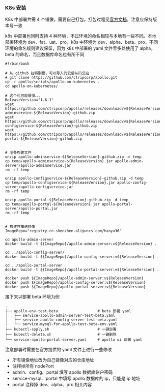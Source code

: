 ### K8s 安装

K8s 中部署共需 4 个镜像，需要自己打包，打包过程见[官方文档](https://github.com/ctripcorp/apollo/tree/master/scripts/apollo-on-kubernetes)，注意应保持版本号一致

k8s 中部署也同时支持 4 种环境，不过环境的命名相较与本地有一些不同。本地部署环境为 dev、fat、uat、pro，k8s 中环境为 dev、alpha、beta、pro。不同环境的命名规则建议保留，因为 k8s 中部署的 yaml 文件里多处使用了 alpha，beta 的命名，而且数据库命名也有所不同

```shell
#!/bin/bash

# 从 github 拉特别慢，可以导入码云后从码云拉
# git clone https://github.com/ctripcorp/apollo.git
cp -r apollo/scripts/apollo-on-kubernetes .
cd apollo-on-kubernetes/

# 这个也可能很慢。。。
ReleaseVersion="1.6.1"
wget https://github.com/ctripcorp/apollo/releases/download/v${ReleaseVersion}/apollo-adminservice-${ReleaseVersion}-github.zip
wget https://github.com/ctripcorp/apollo/releases/download/v${ReleaseVersion}/apollo-configservice-${ReleaseVersion}-github.zip
wget https://github.com/ctripcorp/apollo/releases/download/v${ReleaseVersion}/apollo-portal-${ReleaseVersion}-github.zip


# 准备构建文件
unzip apollo-adminservice-${ReleaseVersion}-github.zip -d temp
cp temp/apollo-adminservice-${ReleaseVersion}.jar apollo-admin-server/apollo-adminservice.jar
rm -rf temp

unzip apollo-configservice-${ReleaseVersion}-github.zip -d temp
cp temp/apollo-configservice-${ReleaseVersion}.jar apollo-config-server/apollo-configservice.jar
rm -rf temp

unzip apollo-portal-${ReleaseVersion}-github.zip -d temp
cp temp/apollo-portal-${ReleaseVersion}.jar apollo-portal-server/apollo-portal.jar
rm -rf temp


# 构建并推送镜像
ImageRepo="registry.cn-shenzhen.aliyuncs.com/haoyu36"

cd apollo-admin-server
docker build -t ${ImageRepo}/apollo-admin-server:v${ReleaseVersion} .

cd ../apollo-config-server/
docker build -t ${ImageRepo}/apollo-config-server:v${ReleaseVersion} .

cd ../apollo-portal-server
docker build -t ${ImageRepo}/apollo-portal-server:v${ReleaseVersion} .

docker push ${ImageRepo}/apollo-admin-server:v${ReleaseVersion}
docker push ${ImageRepo}/apollo-config-server:v${ReleaseVersion}
docker push ${ImageRepo}/apollo-portal-server:v${ReleaseVersion}
```

接下来以部署 beta 环境为例

```shell
.
├── apollo-env-test-beta                  # beta 部署 yaml
│   ├── service-apollo-admin-server-test-beta.yaml
│   ├── service-apollo-config-server-test-beta.yaml
│   └── service-mysql-for-apollo-test-beta-env.yaml
├── kubectl-apply.sh                      # 一键部署
├── kubectl-delete.sh                     # 一键删除
└── service-apollo-portal-server.yaml     # apollo ui 部署 yaml
```

注意部署时需要在官方提供的 yaml 文件上进行一些修改

- 所有镜像地址改为自己镜像对应的仓库地址
- 注释掉所有 nodePort
- admin、config、portal 填写 apollo 数据库账户密码
- service-mysql、portal 中填写 apollo 数据库的 ip，只能是 ip 地址
- portal 注释掉 dev、alpha、pro 相关内容
